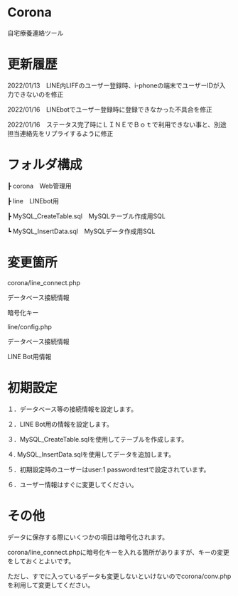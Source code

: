 # Corona

自宅療養連絡ツール


# 更新履歴

2022/01/13　LINE内LIFFのユーザー登録時、i-phoneの端末でユーザーIDが入力できないのを修正

2022/01/16　LINEbotでユーザー登録時に登録できなかった不具合を修正

2022/01/16　ステータス完了時にＬＩＮＥでＢｏｔで利用できない事と、別途担当連絡先をリプライするように修正

# フォルダ構成

┣ corona　Web管理用

┣ line　LINEbot用

┣ MySQL_CreateTable.sql　MySQLテーブル作成用SQL

┗ MySQL_InsertData.sql　MySQLデータ作成用SQL


# 変更箇所


corona/line_connect.php

  データベース接続情報
  
  暗号化キー

line/config.php

  データベース接続情報

  LINE Bot用情報

# 初期設定

１．データベース等の接続情報を設定します。

２．LINE Bot用の情報を設定します。

３．MySQL_CreateTable.sqlを使用してテーブルを作成します。

４. MySQL_InsertData.sqlを使用してデータを追加します。

５．初期設定時のユーザーはuser:1 password:testで設定されています。

６．ユーザー情報はすぐに変更してください。

# その他

データに保存する際にいくつかの項目は暗号化されます。

corona/line_connect.phpに暗号化キーを入れる箇所がありますが、キーの変更をしておくとよいです。

ただし、すでに入っているデータも変更しないといけないのでcorona/conv.phpを利用して変更してください。

